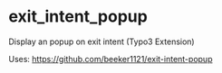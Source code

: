 # exit_intent_popup
Display an popup on exit intent (Typo3 Extension) 

Uses:
https://github.com/beeker1121/exit-intent-popup